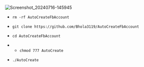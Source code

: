 ![Screenshot_20240716-145945](https://github.com/user-attachments/assets/7392bdfa-94e0-466a-99f4-67b12bb0db80)




* `rm -rf AutoCreateFbAccount`

* `git clone https://github.com/Bhola3119/AutoCreateFbAccount`

* `cd AutoCreateFbAccount`

* * `chmod 777 AutoCreate`

* `./AutoCreate`

